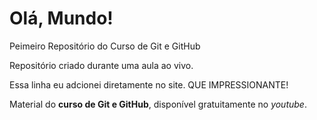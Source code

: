 # Olá, Mundo!
 Peimeiro Repositório do Curso de Git e GitHub

 Repositório criado durante uma aula ao vivo.
 
 Essa linha eu adcionei diretamente no site. QUE IMPRESSIONANTE!
 
 Material do **curso de Git e GitHub**, disponível gratuitamente no *youtube*.
